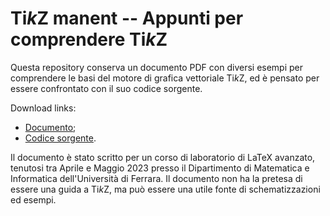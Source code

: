 # Ti*k*Z manent -- Appunti per comprendere Ti*k*Z

Questa repository conserva un documento PDF
con diversi esempi per comprendere
le basi del motore di grafica vettoriale Ti*k*Z,
ed è pensato per essere confrontato con il suo codice sorgente.

Download links:
- [Documento](https://github.com/giopaglia/TikZ-manent/raw/main/TikZ-manent.pdf);
- [Codice sorgente](https://github.com/giopaglia/TikZ-manent/raw/main/TikZ-manent.pdf).

Il documento è stato scritto per un corso di laboratorio di LaTeX avanzato, tenutosi tra Aprile e Maggio 2023 presso il Dipartimento di Matematica e Informatica dell'Università di Ferrara. Il documento non ha la pretesa di essere una guida a Ti*k*Z, ma può essere una utile fonte di schematizzazioni ed esempi.
